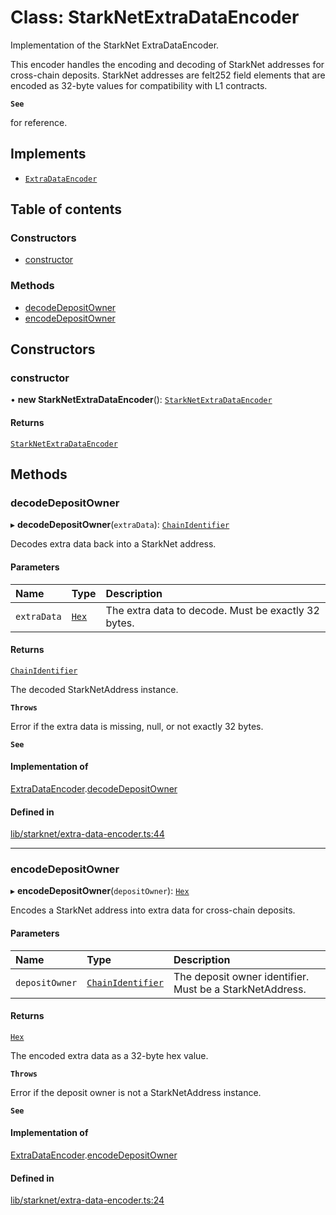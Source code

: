 # Class: StarkNetExtraDataEncoder

Implementation of the StarkNet ExtraDataEncoder.

This encoder handles the encoding and decoding of StarkNet addresses
for cross-chain deposits. StarkNet addresses are felt252 field elements
that are encoded as 32-byte values for compatibility with L1 contracts.

**`See`**

for reference.

## Implements

- [`ExtraDataEncoder`](../interfaces/ExtraDataEncoder.md)

## Table of contents

### Constructors

- [constructor](StarkNetExtraDataEncoder.md#constructor)

### Methods

- [decodeDepositOwner](StarkNetExtraDataEncoder.md#decodedepositowner)
- [encodeDepositOwner](StarkNetExtraDataEncoder.md#encodedepositowner)

## Constructors

### constructor

• **new StarkNetExtraDataEncoder**(): [`StarkNetExtraDataEncoder`](StarkNetExtraDataEncoder.md)

#### Returns

[`StarkNetExtraDataEncoder`](StarkNetExtraDataEncoder.md)

## Methods

### decodeDepositOwner

▸ **decodeDepositOwner**(`extraData`): [`ChainIdentifier`](../interfaces/ChainIdentifier.md)

Decodes extra data back into a StarkNet address.

#### Parameters

| Name | Type | Description |
| :------ | :------ | :------ |
| `extraData` | [`Hex`](Hex.md) | The extra data to decode. Must be exactly 32 bytes. |

#### Returns

[`ChainIdentifier`](../interfaces/ChainIdentifier.md)

The decoded StarkNetAddress instance.

**`Throws`**

Error if the extra data is missing, null, or not exactly 32 bytes.

**`See`**

#### Implementation of

[ExtraDataEncoder](../interfaces/ExtraDataEncoder.md).[decodeDepositOwner](../interfaces/ExtraDataEncoder.md#decodedepositowner)

#### Defined in

[lib/starknet/extra-data-encoder.ts:44](https://github.com/threshold-network/tbtc-v2/blob/main/typescript/src/lib/starknet/extra-data-encoder.ts#L44)

___

### encodeDepositOwner

▸ **encodeDepositOwner**(`depositOwner`): [`Hex`](Hex.md)

Encodes a StarkNet address into extra data for cross-chain deposits.

#### Parameters

| Name | Type | Description |
| :------ | :------ | :------ |
| `depositOwner` | [`ChainIdentifier`](../interfaces/ChainIdentifier.md) | The deposit owner identifier. Must be a StarkNetAddress. |

#### Returns

[`Hex`](Hex.md)

The encoded extra data as a 32-byte hex value.

**`Throws`**

Error if the deposit owner is not a StarkNetAddress instance.

**`See`**

#### Implementation of

[ExtraDataEncoder](../interfaces/ExtraDataEncoder.md).[encodeDepositOwner](../interfaces/ExtraDataEncoder.md#encodedepositowner)

#### Defined in

[lib/starknet/extra-data-encoder.ts:24](https://github.com/threshold-network/tbtc-v2/blob/main/typescript/src/lib/starknet/extra-data-encoder.ts#L24)
